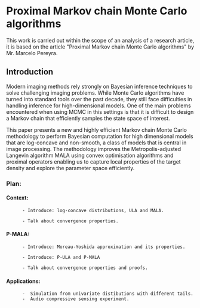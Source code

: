 # Proximal Markov chain Monte Carlo algorithms
This work is carried out within the scope of an analysis of a research article, it is based on the article "Proximal Markov chain Monte Carlo algorithms" by Mr. Marcelo Pereyra.


## Introduction


Modern imaging methods rely strongly on Bayesian inference techniques to solve challenging imaging problems. While Monte Carlo algorithms have turned into standard tools over the past decade, they still face difficulties in handling inference for high-dimensional models. One of the main problems encountered when using MCMC in this settings is that it is difficult to design a Markov chain that efficiently samples the state space of interest.

This paper presents a new and highly efficient Markov chain Monte Carlo methodology to perform Bayesian computation for high dimensional models that are log-concave and non-smooth, a class of models that is central in image processing. The methodology improves the Metropolis-adjusted Langevin algorithm MALA using convex optimisation algorithms and proximal operators enabling us to capture local properties of the target density and explore the parameter space efficiently.


### Plan:
#### Context:

          - Introduce: log-concave distributions, ULA and MALA.
          
          - Talk about convergence properties.
          
#### P-MALA: 
          - Introduce: Moreau-Yoshida approximation and its properties.
          
          - Introduce: P-ULA and P-MALA
          
          - Talk about convergence properties and proofs.
          
#### Applications:
          -  Simulation from univariate distibutions with different tails.
          -  Audio compressive sensing experiment.
       
          


